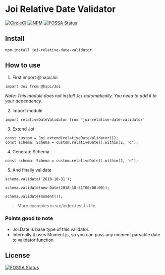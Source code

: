 # Joi Relative Date Validator

[![CircleCI](https://circleci.com/gh/Ninad89/joi-relative-date-validator/tree/master.svg?style=shield)](https://circleci.com/gh/Ninad89/joi-relative-date-validator/tree/master)
[![NPM](https://nodei.co/npm/joi-relative-date-validator.png?compact=true)](https://nodei.co/npm/joi-relative-date-validator/)
[![FOSSA Status](https://app.fossa.com/api/projects/git%2Bgithub.com%2FNinad89%2Fjoi-relative-date-validator.svg?type=shield)](https://app.fossa.com/projects/git%2Bgithub.com%2FNinad89%2Fjoi-relative-date-validator?ref=badge_shield)

## Install

```
npm install joi-relative-date-validator
```

## How to use

1. First import @hapi/Joi
```
import Joi from @hapi/Joi
```
*Note: This module does not install `Joi` automatically. You need to add it to your dependency.*

2. Import module
```
import relativeDateValidator from 'joi-relative-date-validator'
```

3. Extend Joi
```
const custom = Joi.extend(relativeDateValidator());
const schema: Schema = custom.relativeDate().within(2, 'd');
```


4. Generate Schema
```
const schema: Schema = custom.relativeDate().within(2, 'd');
```

5. And finally validate 
```
schema.validate('2018-10-31');

schema.validate(new Date(2018-10-31T00:00:00));

schema.validate(moment());

```
> More examples in src/index.test.ts file.

### Points good to note
- Joi.Date is base type of this validator.
- Internally it uses Moment.js, so you can pass any moment parsable date to validator function


## License
[![FOSSA Status](https://app.fossa.com/api/projects/git%2Bgithub.com%2FNinad89%2Fjoi-relative-date-validator.svg?type=large)](https://app.fossa.com/projects/git%2Bgithub.com%2FNinad89%2Fjoi-relative-date-validator?ref=badge_large)